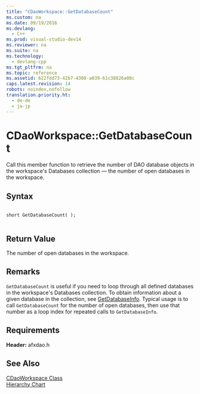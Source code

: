 ```yaml
---
title: "CDaoWorkspace::GetDatabaseCount"
ms.custom: na
ms.date: 09/19/2016
ms.devlang: 
  - C++
ms.prod: visual-studio-dev14
ms.reviewer: na
ms.suite: na
ms.technology: 
  - devlang-cpp
ms.tgt_pltfrm: na
ms.topic: reference
ms.assetid: 622fdd73-42b7-4308-a039-61c38826a08c
caps.latest.revision: 14
robots: noindex,nofollow
translation.priority.ht: 
  - de-de
  - ja-jp
---
```

# CDaoWorkspace::GetDatabaseCount
Call this member function to retrieve the number of DAO database objects in the workspace's Databases collection — the number of open databases in the workspace.  
  
## Syntax  
  
```  
  
short GetDatabaseCount( );  
  
```  
  
## Return Value  
 The number of open databases in the workspace.  
  
## Remarks  
 `GetDatabaseCount` is useful if you need to loop through all defined databases in the workspace's Databases collection. To obtain information about a given database in the collection, see [GetDatabaseInfo](../vs140/CDaoWorkspace--GetDatabaseInfo.md). Typical usage is to call `GetDatabaseCount` for the number of open databases, then use that number as a loop index for repeated calls to `GetDatabaseInfo`.  
  
## Requirements  
 **Header:** afxdao.h  
  
## See Also  
 [CDaoWorkspace Class](../vs140/CDaoWorkspace-Class.md)   
 [Hierarchy Chart](../vs140/Hierarchy-Chart.md)
